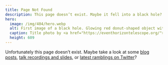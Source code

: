 ```yaml
---
title: Page Not Found
description: This page doesn’t exist. Maybe it fell into a black hole?
hero:
  image: /img/404/hero.webp
  alt: First image of a black hole. Glowing red donut-shaped object with yellow-white highlights. Pitch-black background.
  caption: Title photo by <a href="https://eventhorizontelescope.org/">EHT Collaboration</a> on <a href="https://www.eso.org/public/images/eso1907a/">ESO</a>.
  height: 609
---
```


Unfortunately this page doesn’t exist. Maybe take a look at some [blog posts](/blog), [talk recordings and slides](/talks), or [latest ramblings on Twitter](https://twitter.com/mvsde)?
